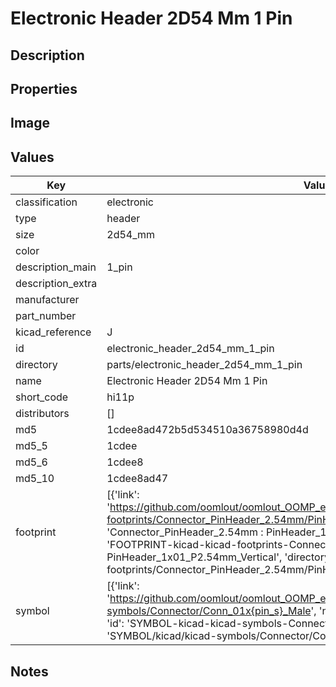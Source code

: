 # Electronic Header 2D54 Mm 1 Pin

## Description

## Properties


## Image


## Values

| Key | Value |
| --- | --- |
| classification | electronic |
| type | header |
| size | 2d54_mm |
| color |  |
| description_main | 1_pin |
| description_extra |  |
| manufacturer |  |
| part_number |  |
| kicad_reference | J |
| id | electronic_header_2d54_mm_1_pin |
| directory | parts/electronic_header_2d54_mm_1_pin |
| name | Electronic Header 2D54 Mm 1 Pin |
| short_code | hi11p |
| distributors | [] |
| md5 | 1cdee8ad472b5d534510a36758980d4d |
| md5_5 | 1cdee |
| md5_6 | 1cdee8 |
| md5_10 | 1cdee8ad47 |
| footprint | [{'link': 'https://github.com/oomlout/oomlout_OOMP_eda_V2/tree/main/FOOTPRINT/kicad/kicad-footprints/Connector_PinHeader_2.54mm/PinHeader_1x01_P2.54mm_Vertical', 'name': 'Connector_PinHeader_2.54mm : PinHeader_1x01_P2.54mm_Vertical', 'id': 'FOOTPRINT-kicad-kicad-footprints-Connector_PinHeader_2.54mm-PinHeader_1x01_P2.54mm_Vertical', 'directory': 'FOOTPRINT/kicad/kicad-footprints/Connector_PinHeader_2.54mm/PinHeader_1x01_P2.54mm_Vertical/'}] |
| symbol | [{'link': 'https://github.com/oomlout/oomlout_OOMP_eda_V2/tree/main/SYMBOL/kicad/kicad-symbols/Connector/Conn_01x{pin_s}_Male', 'name': 'Connector : Conn_01x01_Male', 'id': 'SYMBOL-kicad-kicad-symbols-Connector-Conn_01x01_Male', 'directory': 'SYMBOL/kicad/kicad-symbols/Connector/Conn_01x01_Male/'}] |

## Notes

